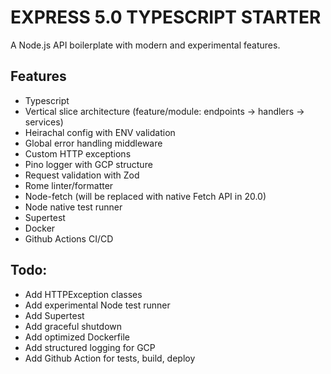 # EXPRESS 5.0 TYPESCRIPT STARTER

A Node.js API boilerplate with modern and experimental features.

## Features
- Typescript
- Vertical slice architecture (feature/module: endpoints -> handlers -> services)
- Heirachal config with ENV validation
- Global error handling middleware
- Custom HTTP exceptions
- Pino logger with GCP structure
- Request validation with Zod
- Rome linter/formatter
- Node-fetch (will be replaced with native Fetch API in 20.0)
- Node native test runner
- Supertest
- Docker
- Github Actions CI/CD

## Todo:
- Add HTTPException classes
- Add experimental Node test runner
- Add Supertest
- Add graceful shutdown
- Add optimized Dockerfile
- Add structured logging for GCP
- Add Github Action for tests, build, deploy
